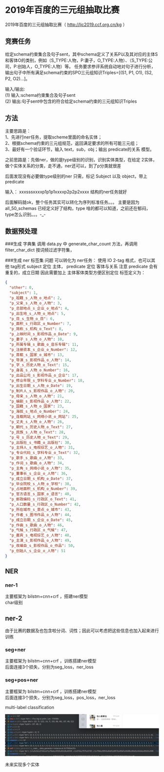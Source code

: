 # 2019年百度的三元组抽取比赛
2019年百度的三元组抽取比赛（ http://lic2019.ccf.org.cn/kg ）
## 竞赛任务
给定schema约束集合及句子sent，其中schema定义了关系P以及其对应的主体S和客体O的类别，例如（S_TYPE:人物，P:妻子，O_TYPE:人物）、（S_TYPE:公司，P:创始人，O_TYPE:人物）等。 任务要求参评系统自动地对句子进行分析，输出句子中所有满足schema约束的SPO三元组知识Triples=[(S1, P1, O1), (S2, P2, O2)…]。

输入/输出:\
(1) 输入:schema约束集合及句子sent\
(2) 输出:句子sent中包含的符合给定schema约束的三元组知识Triples

## 方法
主要思路是：\
1、先进行ner任务，提取scheme里面的命名实体；\
2、根据schema约束的三元组规范，返回满足要求的所有可能三元组；\
3、最好有一个验证环节，输入 text，sub，obj；输出 predicate的关系 模型。

之前思路是：先做ner，做的是type级别的识别，识别实体类型，在给定 2实体，做个实体关系的分类，走不通，ner还可以，到了p分类就很差

后面发现没有必要做type级别的ner 只需，标记 Subject 以及 object，带上 predicate

输入：
xxxsssxxxxp1p1p1xxxxp2p2p2xxxx
结构的ner任务就好

后面解码就ok，整个任务其实可以转化为序列标准任务。。。
主要是因为 all_50_schemas 已经定义好了结构，type 啥的都可以知道，之前还在郁闷，type怎么识别。。。-_-

## 数据预处理

###生成 字典集
调用 data.py 中 generate_char_count 方法，再调用 filter_char_dict 按词频过滤字符集，

###生成 ner 标签集
问题 可以转化为 ner任务： 使用 IO  2-tag 格式，也可以其他 tag形式
subject 定位 主体，
predicate 定位 客体与关系
注意 predicate 会有重复的，成立日期 因此需要加上 主体客体类型方便区别定位
标签定义为：
```json
{
  "other": 0,
  "subject": 1,
  "p_祖籍_s_人物_o_地点": 2,
  "p_父亲_s_人物_o_人物": 3,
  "p_总部地点_s_企业_o_地点": 4,
  "p_出生地_s_人物_o_地点": 5,
  "p_目_s_生物_o_目": 6,
  "p_面积_s_行政区_o_Number": 7,
  "p_简称_s_机构_o_Text": 8,
  "p_上映时间_s_影视作品_o_Date": 9,
  "p_妻子_s_人物_o_人物": 10,
  "p_所属专辑_s_歌曲_o_音乐专辑": 11,
  "p_注册资本_s_企业_o_Number": 12,
  "p_首都_s_国家_o_城市": 13,
  "p_导演_s_影视作品_o_人物": 14,
  "p_字_s_历史人物_o_Text": 15,
  "p_身高_s_人物_o_Number": 16,
  "p_出品公司_s_影视作品_o_企业": 17,
  "p_修业年限_s_学科专业_o_Number": 18,
  "p_出生日期_s_人物_o_Date": 19,
  "p_制片人_s_影视作品_o_人物": 20,
  "p_母亲_s_人物_o_人物": 21,
  "p_编剧_s_影视作品_o_人物": 22,
  "p_国籍_s_人物_o_国家": 23,
  "p_海拔_s_地点_o_Number": 24,
  "p_连载网站_s_网络小说_o_网站": 25,
  "p_丈夫_s_人物_o_人物": 26,
  "p_朝代_s_历史人物_o_Text": 27,
  "p_民族_s_人物_o_Text": 28,
  "p_号_s_历史人物_o_Text": 29,
  "p_出版社_s_书籍_o_出版社": 30,
  "p_主持人_s_电视综艺_o_人物": 31,
  "p_专业代码_s_学科专业_o_Text": 32,
  "p_歌手_s_歌曲_o_人物": 33,
  "p_作词_s_歌曲_o_人物": 34,
  "p_主角_s_网络小说_o_人物": 35,
  "p_董事长_s_企业_o_人物": 36,
  "p_成立日期_s_机构_o_Date": 37,
  "p_毕业院校_s_人物_o_学校": 38,
  "p_占地面积_s_机构_o_Number": 39,
  "p_官方语言_s_国家_o_语言": 40,
  "p_邮政编码_s_行政区_o_Text": 41,
  "p_人口数量_s_行政区_o_Number": 42,
  "p_所在城市_s_景点_o_城市": 43,
  "p_作者_s_图书作品_o_人物": 44,
  "p_成立日期_s_企业_o_Date": 45,
  "p_作曲_s_歌曲_o_人物": 46,
  "p_气候_s_行政区_o_气候": 47,
  "p_嘉宾_s_电视综艺_o_人物": 48,
  "p_主演_s_影视作品_o_人物": 49,
  "p_改编自_s_影视作品_o_作品": 50,
  "p_创始人_s_企业_o_人物": 51
}
```

## NER

### ner-1
主要框架为 bilstm+cnn+crf ，搭建ner模型\
char级别

## ner-2
由于比赛的数据及也包含啦分词、词性；因此可以考虑把这些信息也加入起来进行训练
### seg+ner
主要框架为 bilstm+cnn+crf ，训练搭建ner模型\
后面连接3个损失，分别为seg_loss，ner_loss
### seg+pos+ner
主要框架为 bilstm+cnn+crf ，训练搭建ner模型\
后面连接3个损失，分别为seg_loss，pos_loss，ner_loss

multi-label classification

![Image text](./images/1.png)


未来实现多个实体











